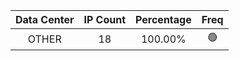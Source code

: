 | Data Center | IP Count | Percentage | Freq |
|:------------:|:--------:|:-----------:|:-----:|
| OTHER | 18 | 100.00% | 🟢 |